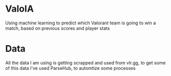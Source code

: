 # ValoIA
Using machine learning to predict which Valorant team is going to win a match, based on previous scores and player stats


# Data
All the data I am using is getting scrapped and used from vlr.gg, to get some of this data I've used ParseHub, to automtize some processes
